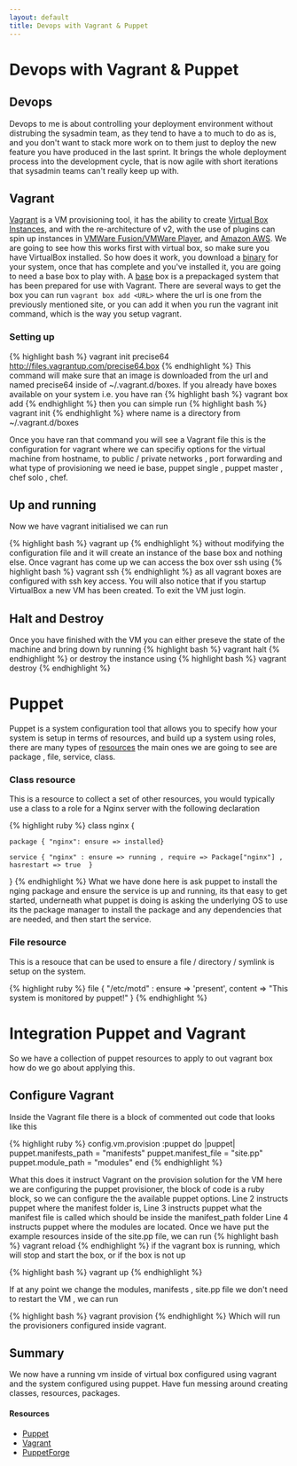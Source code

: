 ```yaml
---
layout: default
title: Devops with Vagrant & Puppet
---
```


# Devops with Vagrant & Puppet

## Devops
Devops to me is about controlling your deployment environment without distrubing the sysadmin team, as they tend to have a to much to do as is, and you don't want to stack more work on to them just to deploy the new feature you have produced in the last sprint. It brings the whole deployment process into the development cycle, that is now agile with short iterations that sysadmin teams can't really keep up with.

## Vagrant
[Vagrant](http://vagrantup.com) is a VM provisioning tool, it has the ability to create [Virtual Box Instances](http://virtualbox.org), and with the re-architecture of v2, with the use of plugins can spin up instances in [VMWare Fusion/VMWare Player](http://www.vmware.com), and [Amazon AWS](http://aws.amazon.com).
We are going to see how this works first with virtual box, so make sure you have VirtualBox installed.
So how does it work, you download a [binary](http://downloads.vagrantup.com/) for your system, once that has complete and you've installed it, you are going to need a base box to play with. A [base](http://www.vagrantbox.es/) box is a prepackaged system that has been prepared for use with Vagrant. There are several ways to get the box you can run ``` vagrant box add <URL> ``` where the url is one from the previously mentioned site, or you can add it when you run the vagrant init command, which is the way you setup vagrant.

### Setting up
{% highlight bash %}
vagrant init precise64 http://files.vagrantup.com/precise64.box
{% endhighlight %}
This command will make sure that an image is downloaded from the url and named precise64 inside of ~/.vagrant.d/boxes.
If you already have boxes available on your system i.e. you have ran 
{% highlight bash %}
vagrant box add
{% endhighlight %}
then you can simple run
{% highlight bash %}
vagrant init <NAME>
{% endhighlight %}
where name is a directory from ~/.vagrant.d/boxes

Once you have ran that command you will see a Vagrant file this is the configuration for vagrant where we can specifiy options for the virtual machine from hostname, to public / private networks , port forwarding and what type of provisioning we need ie base, puppet single , puppet master , chef solo , chef.

## Up and running
Now we have vagrant initialised we can run 

{% highlight bash %}
vagrant up
{% endhighlight %}
without modifying the configuration file and it will create an instance of the base box and nothing else. Once vagrant has come up we can access the box over ssh using 
{% highlight bash %}
vagrant ssh
{% endhighlight %}
as all vagrant boxes are configured with ssh key access. 
You will also notice that if you startup VirtualBox a new VM has been created. 
To exit the VM just login.

## Halt and Destroy
Once you have finished with the VM you can either preseve the state of the machine and bring down by running 
{% highlight bash %}
vagrant halt
{% endhighlight %}
or destroy the instance using 
{% highlight bash %}
vagrant destroy
{% endhighlight %}

# Puppet
Puppet is a system configuration tool that allows you to specify how your system is setup in terms of resources, and build up a system using roles, there are many types of [resources](http://docs.puppetlabs.com/references/latest/type.html) the main ones we are going to see are package , file, service, class.

### Class resource
This is a resource to collect a set of other resources, you would typically use a class to a role for a Nginx server with the following declaration

{% highlight ruby %}
class nginx {

    package { "nginx": ensure => installed}

    service { "nginx" : ensure => running , require => Package["nginx"] , hasrestart => true  }
}
{% endhighlight %}
What we have done here is ask puppet to install the nging package and ensure the service is up and running, its that easy to get started, underneath what puppet is doing is asking the underlying OS to use its the package manager to install the package and any dependencies that are needed, and then start the service.

### File resource
This is a resouce that can be used to ensure a file / directory / symlink is setup on the system.


{% highlight ruby %}
file { "/etc/motd" :
    ensure => 'present',
    content => "This system is monitored by puppet!"
}
{% endhighlight %}

# Integration Puppet and Vagrant
So we have a collection of puppet resources to apply to out vagrant box how do we go about applying this.

## Configure Vagrant
Inside the Vagrant file there is a block of commented out code that looks like this

{% highlight ruby %}
   config.vm.provision :puppet do |puppet|
     puppet.manifests_path = "manifests"
     puppet.manifest_file  = "site.pp"
     puppet.module_path = "modules"
   end
{% endhighlight %}

What this does it instruct Vagrant on the provision solution for the VM here we are configuring the puppet provisioner,
the block of code is a ruby block, so we can configure the the available puppet options.
Line 2 instructs puppet where the manifest folder is,
Line 3 instructs puppet what the manifest file is called which should be inside the manifest_path folder
Line 4 instructs puppet where the modules are located.
Once we have put the example resources inside of the site.pp file, we can run
{% highlight bash %}
vagrant reload
{% endhighlight %}
if the vagrant box is running, which will stop and start the box, or if the box is not up 

{% highlight bash %}
vagrant up
{% endhighlight %}

If at any point we change the modules, manifests , site.pp file we don't need to restart the VM , we can run


{% highlight bash %}
vagrant provision
{% endhighlight %}
Which will run the provisioners configured inside vagrant.



## Summary
We now have a running vm inside of virtual box configured using vagrant and the system configured using puppet.
Have fun messing around creating classes, resources, packages.

#### Resources
* [Puppet](http://puppetlabs.com)
* [Vagrant](http://vagrantup.com)
* [PuppetForge](https://forge.puppetlabs.com/)

